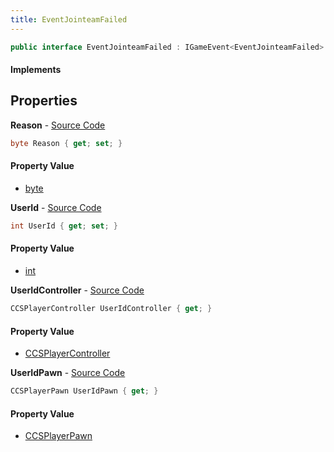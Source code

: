 ```yaml
---
title: EventJointeamFailed
---
```


```csharp
public interface EventJointeamFailed : IGameEvent<EventJointeamFailed>
```

#### Implements

## Properties

**Reason** - [Source Code](https://github.com/swiftly-solution/swiftlys2/blob/master/managed/src/SwiftlyS2.Generated/GameEvents/Interfaces/EventJointeamFailed.cs#L40)

```csharp
byte Reason { get; set; }
```

#### Property Value

- [byte](https://learn.microsoft.com/dotnet/api/system.byte)

**UserId** - [Source Code](https://github.com/swiftly-solution/swiftlys2/blob/master/managed/src/SwiftlyS2.Generated/GameEvents/Interfaces/EventJointeamFailed.cs#L33)

```csharp
int UserId { get; set; }
```

#### Property Value

- [int](https://learn.microsoft.com/dotnet/api/system.int32)

**UserIdController** - [Source Code](https://github.com/swiftly-solution/swiftlys2/blob/master/managed/src/SwiftlyS2.Generated/GameEvents/Interfaces/EventJointeamFailed.cs#L21)

```csharp
CCSPlayerController UserIdController { get; }
```

#### Property Value

- [CCSPlayerController](/docs/api/shared/schemadefinitions/ccsplayercontroller)

**UserIdPawn** - [Source Code](https://github.com/swiftly-solution/swiftlys2/blob/master/managed/src/SwiftlyS2.Generated/GameEvents/Interfaces/EventJointeamFailed.cs#L27)

```csharp
CCSPlayerPawn UserIdPawn { get; }
```

#### Property Value

- [CCSPlayerPawn](/docs/api/shared/schemadefinitions/ccsplayerpawn)

